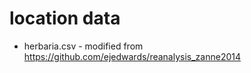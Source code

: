 location data
=============

* herbaria.csv - modified from https://github.com/ejedwards/reanalysis_zanne2014
